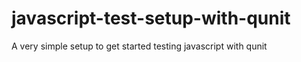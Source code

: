 # javascript-test-setup-with-qunit
A very simple setup to get started testing javascript with qunit

